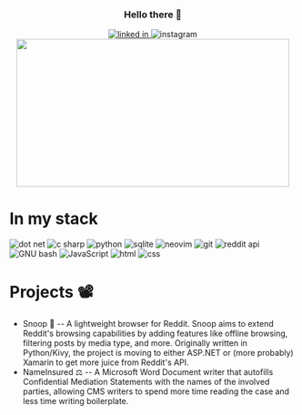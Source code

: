 <div id="header" align="center">
  <h3>Hello there 👾</h3>
  <a href="https://www.linkedin.com/in/taylor-flickinger/" />
    <img src="https://img.shields.io/badge/LinkedIn-0072b1?logo=linkedin&logoColor=d3d3d3&style=for-the-badge" alt="linked in"/>
  </a>
  <a>
    <img src="https://img.shields.io/badge/Instagram-c13584?logo-instagram&logoColor=d3d3d3&style=for-the-badge" alt="instagram"/>
  </a>
</div>

<div align="center">
  <img src="https://media.giphy.com/media/icUEIrjnUuFCWDxFpU/giphy.gif" width="480" height= "260" /> 
</div>

<div align="left">
  <h1>In my stack</h1>
  <img src="https://img.shields.io/badge/-dotnet-512BD4?logo=.NET&logoColor=D3D3D3&style=for-the-badge" alt="dot net"/>
  <img src="https://img.shields.io/badge/-C%20Sharp-239120?logo=c-sharp&logoColor=D3D3D3&style=for-the-badge" alt="c sharp"/>
  <img src="https://img.shields.io/badge/-Python-3776AB?logo=Python&logoColor=D3D3D3&style=for-the-badge" alt="python"/>
  <img src="https://img.shields.io/badge/-SQLite-003B57?logo=sqlite&logoColor=D3D3D3&style=for-the-badge" alt="sqlite"/>
  <img src="https://img.shields.io/badge/-Neovim-57A143?logo=neovim&logoColor=D3D3D3&style=for-the-badge" alt="neovim" />
  <img src="https://img.shields.io/badge/-Git-F05032?logo=git&logoColor=D3D3D3&style=for-the-badge" alt="git"/>
  <img src="https://img.shields.io/badge/-Reddit-FF4500?logo=reddit&logoColor=D3D3D3&style=for-the-badge" alt="reddit api"/>
  <img src="https://img.shields.io/badge/-GNU%20Bash-4EAA25?logo=gnu-bash&logoColor=D3D3D3&style=for-the-badge" alt="GNU bash"/>
  <img src="https://img.shields.io/badge/-JavaScript-F7DF1E?logo=javascript&logoColor=D3D3D3&style=for-the-badge" alt="JavaScript"/>
  <img src="https://img.shields.io/badge/-HTML-E34F26?logo=html5&logoColor=D3D3D3&style=for-the-badge" alt="html"/>
  <img src="https://img.shields.io/badge/-CSS-1572B6?logo=css3&logoColor=D3D3D3&style=for-the-badge" alt="css"/>
</div>

<h1>Projects 📽️</h1>

- Snoop 🔎 -- A lightweight browser for Reddit. Snoop aims to extend Reddit's browsing capabilities by adding features like offline browsing, filtering posts by media type, and more. Originally written in Python/Kivy, the project is moving to either ASP.NET or (more probably) Xamarin to get more juice from Reddit's API. 
- NameInsured ⚖️  -- A Microsoft Word Document writer that autofills Confidential Mediation Statements with the names of the involved parties, allowing CMS writers to spend more time reading the case and less time writing boilerplate.





<!--
**flickt/flickt** is a ✨ _special_ ✨ repository because its `README.md` (this file) appears on your GitHub profile.

Here are some ideas to get you started:

- 🔭 I’m currently working on ...
- 🌱 I’m currently learning ...
- 👯 I’m looking to collaborate on ...
- 🤔 I’m looking for help with ...
- 💬 Ask me about ...
- 📫 How to reach me: ...
- 😄 Pronouns: ...
- ⚡ Fun fact: ...
-->
